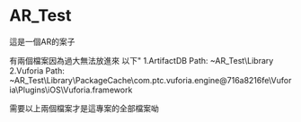 # AR_Test
這是一個AR的案子

有兩個檔案因為過大無法放進來 以下"
1.ArtifactDB  Path: ~AR_Test\Library
2.Vuforia     Path: ~AR_Test\Library\PackageCache\com.ptc.vuforia.engine@716a8216fe\Vuforia\Plugins\iOS\Vuforia.framework

需要以上兩個檔案才是這專案的全部檔案呦
